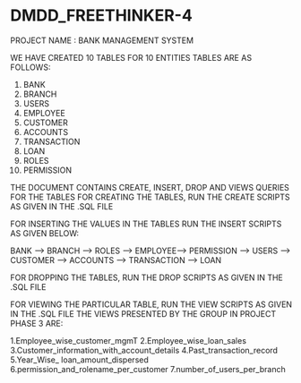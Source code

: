 # DMDD_FREETHINKER-4


PROJECT NAME : BANK MANAGEMENT SYSTEM

WE HAVE CREATED 10 TABLES FOR 10 ENTITIES 
TABLES ARE AS FOLLOWS:
1. BANK
2. BRANCH
3. USERS
4. EMPLOYEE
5. CUSTOMER
6. ACCOUNTS
7. TRANSACTION 
8. LOAN
9. ROLES
10. PERMISSION

THE DOCUMENT CONTAINS CREATE, INSERT, DROP AND VIEWS QUERIES FOR THE TABLES 
FOR CREATING THE TABLES, RUN THE CREATE SCRIPTS AS GIVEN IN THE .SQL FILE

FOR INSERTING THE VALUES IN THE TABLES RUN THE INSERT SCRIPTS AS GIVEN BELOW:

BANK --> BRANCH --> ROLES --> EMPLOYEE--> PERMISSION --> USERS --> CUSTOMER --> ACCOUNTS --> TRANSACTION --> LOAN

FOR DROPPING THE TABLES, RUN THE DROP SCRIPTS AS GIVEN IN THE .SQL FILE

FOR VIEWING THE PARTICULAR TABLE, RUN THE VIEW SCRIPTS AS GIVEN IN THE .SQL FILE
THE VIEWS PRESENTED BY THE GROUP IN PROJECT PHASE 3 ARE:

1.Employee_wise_customer_mgmT
2.Employee_wise_loan_sales
3.Customer_information_with_account_details
4.Past_transaction_record
5.Year_Wise_ loan_amount_dispersed
6.permission_and_rolename_per_customer
7.number_of_users_per_branch
